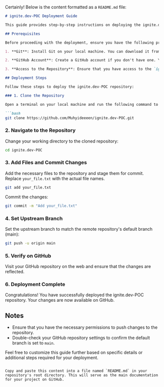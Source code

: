 Certainly! Below is the content formatted as a `README.md` file:

```markdown
# ignite.dev-POC Deployment Guide

This guide provides step-by-step instructions on deploying the ignite.dev-POC repository.

## Prerequisites

Before proceeding with the deployment, ensure you have the following prerequisites:

1. **Git**: Install Git on your local machine. You can download it from [git-scm.com](https://git-scm.com/).

2. **GitHub Account**: Create a GitHub account if you don't have one. You can sign up at [github.com](https://github.com/).

3. **Access to the Repository**: Ensure that you have access to the `ignite.dev-POC` repository on GitHub.

## Deployment Steps

Follow these steps to deploy the ignite.dev-POC repository:

### 1. Clone the Repository

Open a terminal on your local machine and run the following command to clone the repository:

```bash
git clone https://github.com/Muhyideeeen/ignite.dev-POC.git
```

### 2. Navigate to the Repository

Change your working directory to the cloned repository:

```bash
cd ignite.dev-POC
```

### 3. Add Files and Commit Changes

Add the necessary files to the repository and stage them for commit. Replace `your_file.txt` with the actual file names.

```bash
git add your_file.txt
```

Commit the changes:

```bash
git commit -m "Add your_file.txt"
```

### 4. Set Upstream Branch

Set the upstream branch to match the remote repository's default branch (main):

```bash
git push -u origin main
```

### 5. Verify on GitHub

Visit your GitHub repository on the web and ensure that the changes are reflected.

### 6. Deployment Complete

Congratulations! You have successfully deployed the ignite.dev-POC repository. Your changes are now available on GitHub.

## Notes

- Ensure that you have the necessary permissions to push changes to the repository.
- Double-check your GitHub repository settings to confirm the default branch is set to `main`.

Feel free to customize this guide further based on specific details or additional steps required for your deployment.
```

Copy and paste this content into a file named `README.md` in your repository's root directory. This will serve as the main documentation for your project on GitHub.
